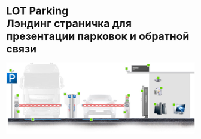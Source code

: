 <h1><strong>LOT Parking</strong> <br>Лэндинг страничка для презентации парковок и обратной связи</h1>

<p>
	<img src="https://github.com/Gennad-r/LotParking/blob/master/app/img/equipment/sheme.jpg">
</p>

